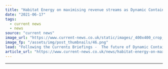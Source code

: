 ```yaml
---
title: "Habitat Energy on maximising revenue streams as Dynamic Containment fills up"
date: "2021-06-17"
tags: 
  - current news
  - news
source: "current news"
image_url: "https://www.current-news.co.uk/static/images/_400x400_crop_center-center/Arlington-Energy-Battery-Storage-Habitat-Energy.png"
image_fp: "/assets/img/post_thumbnails/46.png"
lead: "Following the Current± Briefings -  The future of Dynamic Containment webinar, we take a look at when the tipping point will be for the post-fault service."
article_url: "https://www.current-news.co.uk/news/habitat-energy-on-maximising-revenue-streams-as-dynamic-containment-fills-up?utm_source=rss-feeds&utm_medium=rss&utm_campaign=rss"
---
```


---
